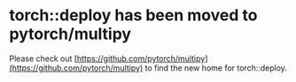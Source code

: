 # torch::deploy has been moved to pytorch/multipy <!-- codespell:ignore -->
Please check out [https://github.com/pytorch/multipy](https://github.com/pytorch/multipy) to find the new home for torch::deploy. <!-- codespell:ignore -->
